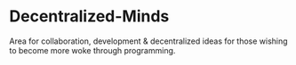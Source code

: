 # Decentralized-Minds
Area for collaboration, development &amp; decentralized ideas for those wishing to become more woke through programming.
